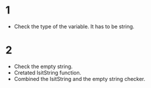 # 1 
- Check the type of the variable. It has to be string.

# 2
- Check the empty string.
- Cretated IsitString function.
- Combined the IsitString and the empty string checker.
